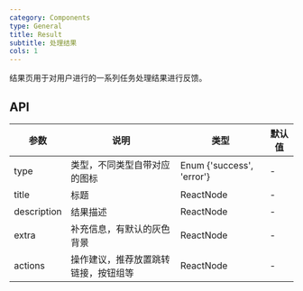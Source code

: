 ```yaml
---
category: Components
type: General
title: Result
subtitle: 处理结果
cols: 1
---
```


结果页用于对用户进行的一系列任务处理结果进行反馈。

## API

| 参数      | 说明                                      | 类型         | 默认值 |
|----------|------------------------------------------|-------------|-------|
| type | 类型，不同类型自带对应的图标 | Enum {'success', 'error'} | - |
| title       | 标题     | ReactNode  | -    |
| description | 结果描述    | ReactNode  | -    |
| extra       | 补充信息，有默认的灰色背景     | ReactNode  | -    |
| actions     | 操作建议，推荐放置跳转链接，按钮组等    | ReactNode  | -    |
